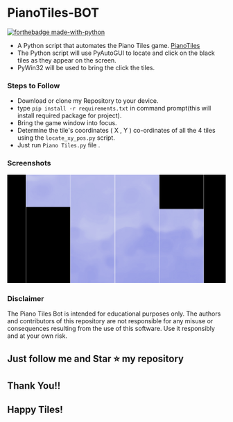 # PianoTiles-BOT
[![forthebadge made-with-python](http://ForTheBadge.com/images/badges/made-with-python.svg)](https://www.python.org/)                 

- A Python script that automates the Piano Tiles game. [PianoTiles](https://lagged.com/en/g/magic-tiles) 
- The Python script will use PyAutoGUI to locate and click on the black tiles as they appear on the screen.
- PyWin32 will be used to bring the click the tiles.

### Steps to Follow

- Download or clone my Repository to your device.
- type `pip install -r requirements.txt` in command prompt(this will install required package for project).
- Bring the game window into focus.
- Determine the tile's coordinates ( X , Y ) co-ordinates of all the 4 tiles using the `locate_xy_pos.py` script.  
- Just run `Piano Tiles.py` file .
  

### Screenshots

<img src='https://github.com/MusadiqPasha/PianoTiles/blob/main/tiles.png'>

### Disclaimer
The Piano Tiles Bot is intended for educational purposes only. The authors and contributors of this repository are not responsible for any misuse or consequences resulting from the use of this software. Use it responsibly and at your own risk.


## Just follow me and Star ⭐ my repository 
## Thank You!!
## Happy Tiles!
